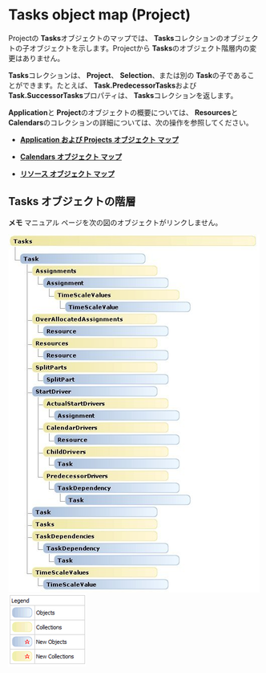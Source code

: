 
# Tasks object map (Project)

Projectの **Tasks**オブジェクトのマップでは、  **Tasks**コレクションのオブジェクトの子オブジェクトを示します。Projectから **Tasks**のオブジェクト階層内の変更はありません。

 **Tasks**コレクションは、  **Project**、  **Selection**、または別の **Task**の子であることができます。たとえば、  **Task.PredecessorTasks**および **Task.SuccessorTasks**プロパティは、  **Tasks**コレクションを返します。

 **Application**と **Project**のオブジェクトの概要については、  **Resources**と **Calendars**のコレクションの詳細については、次の操作を参照してください。


-  **[Application および Projects オブジェクト マップ](608f1291-ce25-8a5f-f0ba-7c1e823a12f4.md)**
    
-  **[Calendars オブジェクト マップ](dc7080e2-be59-ea63-096a-65af1737be42.md)**
    
-  **[リソース オブジェクト マップ](a98ea473-b3e0-1968-5718-0f4834d8449b.md)**
    

## Tasks オブジェクトの階層


 **メモ**  マニュアル ページを次の図のオブジェクトがリンクしません。


![Tasks オブジェクトの階層](images/pj15_VBAObjectMap_Tasks.jpg)
![VBA オブジェクト マップの凡例](images/ff3d756d-0d45-4140-bab4-e84faed9fdbd.gif)

